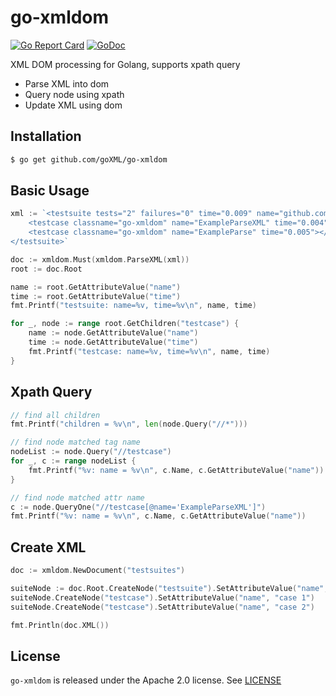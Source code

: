 # go-xmldom

[![Go Report Card](https://goreportcard.com/badge/github.com/goXML/go-xmldom)](https://goreportcard.com/report/github.com/goXML/go-xmldom)
[![GoDoc](https://godoc.org/github.com/goXML/go-xmldom?status.svg)](https://godoc.org/github.com/goXML/go-xmldom)

XML DOM processing for Golang, supports xpath query

* Parse XML into dom
* Query node using xpath
* Update XML using dom

## Installation

```bash
$ go get github.com/goXML/go-xmldom
```

## Basic Usage

```go
xml := `<testsuite tests="2" failures="0" time="0.009" name="github.com/goXML/go-xmldom">
    <testcase classname="go-xmldom" name="ExampleParseXML" time="0.004"></testcase>
    <testcase classname="go-xmldom" name="ExampleParse" time="0.005"></testcase>
</testsuite>`

doc := xmldom.Must(xmldom.ParseXML(xml))
root := doc.Root

name := root.GetAttributeValue("name")
time := root.GetAttributeValue("time")
fmt.Printf("testsuite: name=%v, time=%v\n", name, time)

for _, node := range root.GetChildren("testcase") {
    name := node.GetAttributeValue("name")
    time := node.GetAttributeValue("time")
    fmt.Printf("testcase: name=%v, time=%v\n", name, time)
}
```

## Xpath Query

```go
// find all children
fmt.Printf("children = %v\n", len(node.Query("//*")))

// find node matched tag name
nodeList := node.Query("//testcase")
for _, c := range nodeList {
    fmt.Printf("%v: name = %v\n", c.Name, c.GetAttributeValue("name"))
}

// find node matched attr name
c := node.QueryOne("//testcase[@name='ExampleParseXML']")
fmt.Printf("%v: name = %v\n", c.Name, c.GetAttributeValue("name"))
```

## Create XML

```go
doc := xmldom.NewDocument("testsuites")

suiteNode := doc.Root.CreateNode("testsuite").SetAttributeValue("name", "github.com/goXML/go-xmldom")
suiteNode.CreateNode("testcase").SetAttributeValue("name", "case 1")
suiteNode.CreateNode("testcase").SetAttributeValue("name", "case 2")

fmt.Println(doc.XML())
```

## License

`go-xmldom` is released under the Apache 2.0 license. See [LICENSE](https://github.com/goXML/go-xmldom/blob/master/LICENSE)
